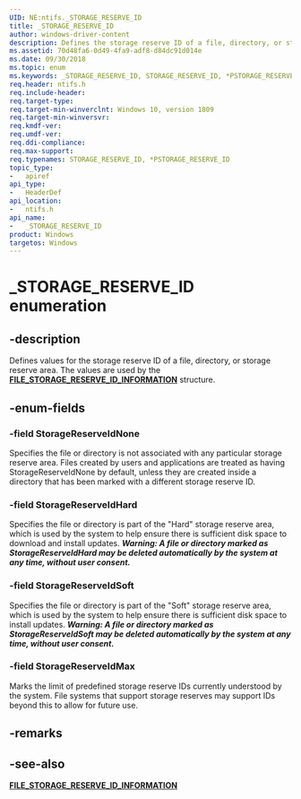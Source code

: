 ```yaml
---
UID: NE:ntifs._STORAGE_RESERVE_ID
title: _STORAGE_RESERVE_ID
author: windows-driver-content
description: Defines the storage reserve ID of a file, directory, or storage reserve area.
ms.assetid: 70d48fa6-0d49-4fa9-adf8-d84dc91d014e
ms.date: 09/30/2018
ms.topic: enum
ms.keywords: _STORAGE_RESERVE_ID, STORAGE_RESERVE_ID, *PSTORAGE_RESERVE_ID, 
req.header: ntifs.h
req.include-header:
req.target-type:
req.target-min-winverclnt: Windows 10, version 1809
req.target-min-winversvr:
req.kmdf-ver:
req.umdf-ver:
req.ddi-compliance:
req.max-support:
req.typenames: STORAGE_RESERVE_ID, *PSTORAGE_RESERVE_ID
topic_type: 
-	apiref
api_type: 
-	HeaderDef
api_location: 
-	ntifs.h
api_name: 
-	_STORAGE_RESERVE_ID
product: Windows
targetos: Windows
---
```


# _STORAGE_RESERVE_ID enumeration

## -description
Defines values for the storage reserve ID of a file, directory, or storage reserve area. The values are used by the [**FILE_STORAGE_RESERVE_ID_INFORMATION**](ns-ntifs-_file_storage_reserve_id_information.md) structure.


## -enum-fields

### -field StorageReserveIdNone 
Specifies the file or directory is not associated with any particular storage reserve area.  Files created by users and applications are treated as having StorageReserveIdNone by default, unless they are created inside a directory that has been marked with a different storage reserve ID.

### -field StorageReserveIdHard 
Specifies the file or directory is part of the "Hard" storage reserve area, which is used by the system to help ensure there is sufficient disk space to download and install updates.  **_Warning: A file or directory marked as StorageReserveIdHard may be deleted automatically by the system at any time, without user consent._**

### -field StorageReserveIdSoft 
Specifies the file or directory is part of the "Soft" storage reserve area, which is used by the system to help ensure there is sufficient disk space to install updates.  **_Warning: A file or directory marked as StorageReserveIdSoft may be deleted automatically by the system at any time, without user consent._**

### -field StorageReserveIdMax 
Marks the limit of predefined storage reserve IDs currently understood by the system.  File systems that support storage reserves may support IDs beyond this to allow for future use.

## -remarks

## -see-also
[**FILE_STORAGE_RESERVE_ID_INFORMATION**](ns-ntifs-_file_storage_reserve_id_information.md)

